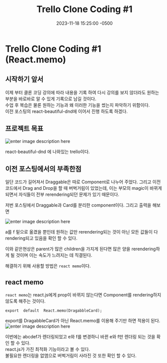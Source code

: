 ﻿---
layout: post
title:  "Trello Clone Coding #1"
date:   2023-11-18 15:25:00 -0500
excerpt: "React.memo를 사용하여 리렌더링을 방지해보도록 하자"
tags: react typescript trello
project: true
---

# Trello Clone Coding #1 (React.memo)

## 시작하기 앞서

이제 부터 클론 코딩 강의에 따라 내용을 기록 하여 다시 강의를 보지 않더라도 원하는 부분을 바로바로 알 수 있게 기록으로 남길 것이다. <br>
수업 후 복습은 물론 원하는 기능과 왜 이러한 기능을 썼는지 파악하기 위함이다.<br>
이전 포스팅의 react-beautiful-dnd에 이어서 진행 하도록 하겠다.

##  프로젝트 목표
![enter image description here](https://i.ibb.co/dgLFns0/53614150-efbed780-3c2c-11e9-9204-a5d2e746faca.gif)
  
 react-beautiful-dnd 에 나와있는 trello이다.

## 이전 포스팅에서의 부족한점
일단 코드가 길어져서 Draggable은 따로 Component로 나누어 주었다.
그리고 이전 코드에서 Drag and Drop을 할 때 버벅거림이 있었는데,
이는 부모의 magic이 바뀌게 되면서 자식들이 전부 rerendering되던 문제가 있기 때문이다.<br>
<script src="https://gist.github.com/Flen-E/69e77d7bc3d008664e7d5e8643870fc2.js"></script>

저번 포스팅에서 Draggable과 Card를 분리한 component이다.
그리고 출력을 해보면<br>

![enter image description here](https://i.ibb.co/RC56VKS/2023-11-20-163954.png)

a를 f 밑으로 옮겼을 뿐인데 원하는 값만 rerendering되는 것이 아닌 모든 값들이 다 rendering되고 있음을 확인 할 수 있다.<br>

이와 같은현상은 parent가 많은 children을 가지게 된다면 많은 양을 rerendering하게 될 것이며 이는 속도가 느려지는 데 직결된다.<br>

해결하기 위해 사용할 방법은 `react memo`이다.<br>

## react memo
`react memo`는 react.js에게 prop이 바뀌지 않는다면 Component를 rendering하지 않도록 해주는 것이다.

```
export  default  React.memo(DragabbleCard);
```

export를 DragabbleCard가 아닌 React.memo를 이용해 주기만 하면 적용이 된다.
![enter image description here](https://i.ibb.co/XZHYydb/2023-11-20-164945.png)

이번에는 abcdef가 렌더링되었고 e와 f를 변경하니 바뀐 e와 f만 렌더링 되는 것을 확인 할 수 있다.<br>
react.js가 가진 최적화 기능이라고 볼 수 있다.<br>
불필요한 렌더링을 없앰으로 버벅거림이 사라진 것 또한 확인 할 수 있다.

